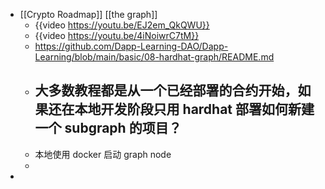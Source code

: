 - [[Crypto Roadmap]] [[the graph]]
	- {{video https://youtu.be/EJ2em_QkQWU}}
	- {{video https://youtu.be/4iNoiwrC7tM}}
	- https://github.com/Dapp-Learning-DAO/Dapp-Learning/blob/main/basic/08-hardhat-graph/README.md
	- 大多数教程都是从一个已经部署的合约开始，如果还在本地开发阶段只用 hardhat 部署如何新建一个 subgraph 的项目？
		-
	- 本地使用 docker 启动 graph node
	-
-